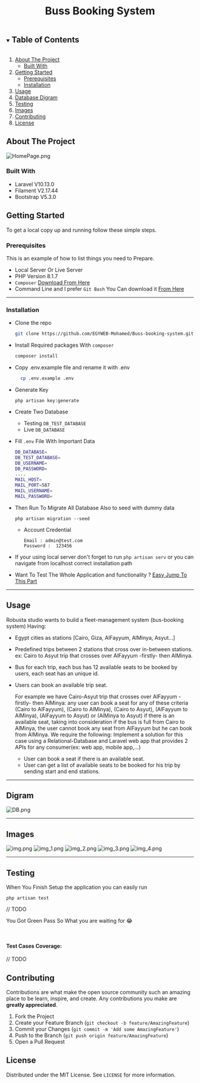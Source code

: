 <h1 align="center">Buss Booking System</h1>

<!-- TABLE OF CONTENTS -->
<details open="open">
  <summary><h2 style="display: inline-block">Table of Contents</h2></summary>
  <ol>
    <li>
      <a href="#about-the-project">About The Project</a>
      <ul>
        <li><a href="#built-with">Built With</a></li>
      </ul>
    </li>
    <li>
      <a href="#getting-started">Getting Started</a>
      <ul>
        <li><a href="#prerequisites">Prerequisites</a></li>
        <li><a href="#installation">Installation</a></li>
      </ul>
    </li>
    <li><a href="#usage">Usage</a></li>
    <li><a href="#digram">Database Digram</a></li>
    <li><a href="#testing">Testing</a></li>
    <li><a href="#images">Images</a></li>
    <li><a href="#contributing">Contributing</a></li>
    <li><a href="#license">License</a></li>
  </ol>
</details>

<!-- ABOUT THE PROJECT -->

## About The Project

![HomePage.png](git_images/HomePage.png)

### Built With

- Laravel V10.13.0
- Filament V2.17.44
- Bootstrap V5.3.0

<!-- GETTING STARTED -->

## Getting Started

To get a local copy up and running follow these simple steps.

### Prerequisites

This is an example of how to list things you need to Prepare.

- Local Server Or Live Server
- PHP Version 8.1.7
- `Composer` [Download From Here](https://getcomposer.org/download)
- Command Line and I prefer `Git Bash` You Can download it [From Here](https://git-scm.com/downloads)

<hr>

### Installation

- Clone the repo
  ```sh
  git clone https://github.com/EGYWEB-Mohamed/Buss-booking-system.git
  ```
- Install Required packages With `composer`
  ```sh
  composer install
  ```
- Copy .env.example file and rename it with .env
  ```sh
    cp .env.example .env
  ```
- Generate Key
  ```ssh
  php artisan key:generate
  ```
- Create Two Database

    - Testing `DB_TEST_DATABASE`
    - Live `DB_DATABASE`

- Fill `.env` File With Important Data

  ```sh
  DB_DATABASE=
  DB_TEST_DATABASE=
  DB_USERNAME=
  DB_PASSWORD=
  ....
  MAIL_HOST=
  MAIL_PORT=587
  MAIL_USERNAME=
  MAIL_PASSWORD=
  ```

- Then Run To Migrate All Database Also to seed with dummy data
  ```ssh
  php artisan migration --seed
  ```
    - Account Credential
      ```
      Email : admin@test.com
      Password :  123456
      ```
- If your using local server don't forget to run `php artisan serv` or you can navigate from localhost correct
  installation path


- Want To Test The Whole Application and functionality ? <a href="#testing">Easy Jump To This Part</a>

<hr>

<!-- USAGE EXAMPLES -->

## Usage

Robusta studio wants to build a fleet-management system (bus-booking system) Having:

- Egypt cities as stations [Cairo, Giza, AlFayyum, AlMinya, Asyut...]
- Predefined trips between 2 stations that cross over in-between stations.
  ex: Cairo to Asyut trip that crosses over AlFayyum -firstly- then AlMinya.
- Bus for each trip, each bus has 12 available seats to be booked by users, each seat has an
  unique id.
- Users can book an available trip seat.

  For example we have Cairo-Asyut trip that crosses over AlFayyum -firstly- then AlMinya:
  any user can book a seat for any of these criteria
  (Cairo to AlFayyum), (Cairo to AlMinya), (Cairo to Asyut),
  (AlFayyum to AlMinya), (AlFayyum to Asyut) or
  (AlMinya to Asyut)
  if there is an available seat, taking into consideration if the bus is full from Cairo to
  AlMinya, the user cannot book any seat from AlFayyum but he can book from AlMinya.
  We require the following:
  Implement a solution for this case using a Relational-Database and Laravel web app that
  provides 2 APIs for any consumer(ex: web app, mobile app,...)
  - User can book a seat if there is an available seat.
  - User can get a list of available seats to be booked for his trip by sending start and end
  stations.

<!-- USAGE EXAMPLES -->
<hr>

## Digram

![DB.png](git_images/DB.png)

<hr>

## Images
![img.png](img.png)
![img_1.png](img_1.png)
![img_2.png](img_2.png)
![img_3.png](img_3.png)
![img_4.png](img_4.png)

<hr>

## Testing

When You Finish Setup the application you can easily run

  ```ssh
  php artisan test
  ```

// TODO

You Got Green Pass So What you are waiting for 😂

<br>

#### Test Cases Coverage:

// TODO

## Contributing

Contributions are what make the open source community such an amazing place to be learn, inspire, and create. Any
contributions you make are **greatly appreciated**.

1. Fork the Project
2. Create your Feature Branch (`git checkout -b feature/AmazingFeature`)
3. Commit your Changes (`git commit -m 'Add some AmazingFeature'`)
4. Push to the Branch (`git push origin feature/AmazingFeature`)
5. Open a Pull Request

<!-- LICENSE -->

## License

Distributed under the MIT License. See `LICENSE` for more information.
